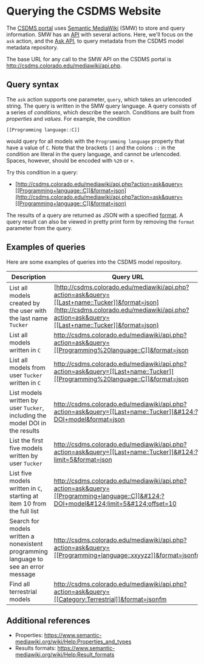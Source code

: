 # Querying the CSDMS Website

The [CSDMS portal](http://csdms.colorado.edu/wiki/Main_Page) uses
[Semantic MediaWiki](https://www.semantic-mediawiki.org/wiki/Semantic_MediaWiki) (SMW)
to store and query information.
SMW has an [API](https://www.semantic-mediawiki.org/w/api.php) with several actions.
Here, we'll focus on the `ask` action,
and the [Ask API](https://www.semantic-mediawiki.org/wiki/Ask_API),
to query metadata from the CSDMS model metadata repository.

The base URL for any call to the SMW API on the CSDMS portal is
http://csdms.colorado.edu/mediawiki/api.php.


## Query syntax

The `ask` action supports one parameter, `query`,
which takes an urlencoded string.
The query is written in the SMW query language.
A query consists of a series of *conditions*,
which describe the search.
Conditions are built from *properties* and *values*.
For example, the condition
```
[[Programming language::C]]
```
would query for all models with the `Programming language` property
that have a value of `C`.
Note that the brackets `[]` and the colons `::` in the condition
are literal in the query language,
and cannot be urlencoded.
Spaces, however, should be encoded with `%20` or `+`.

Try this condition in a query:
* [http://csdms.colorado.edu/mediawiki/api.php?action=ask&query=[[Programming+language::C]]&format=json](http://csdms.colorado.edu/mediawiki/api.php?action=ask&query=[[Programming+language::C]]&format=json)

The results of a query are returned as JSON
with a specified
[format](https://www.semantic-mediawiki.org/wiki/Serialization_%28JSON%29).
A query result can also be viewed in pretty print form 
by removing the `format` parameter from the query.


## Examples of queries

Here are some examples of queries into the CSDMS model repository.

| Description | Query URL |
|-------------|-----------|
| List all models created by the user with the last name `Tucker` | [http://csdms.colorado.edu/mediawiki/api.php?action=ask&query=[[Last+name::Tucker]]&format=json](http://csdms.colorado.edu/mediawiki/api.php?action=ask&query=[[Last+name::Tucker]]&format=json) |
| List all models written in `C` | http://csdms.colorado.edu/mediawiki/api.php?action=ask&query=[[Programming%20language::C]]&format=json |
| List all models from user `Tucker` written in `C` | http://csdms.colorado.edu/mediawiki/api.php?action=ask&query=[[Last+name::Tucker]][[Programming%20language::C]]&format=json |
| List models written by user `Tucker`, including the model DOI in the results | http://csdms.colorado.edu/mediawiki/api.php?action=ask&query=[[Last+name::Tucker]]&#124;?DOI+model&format=json |
| List the first five models written by user `Tucker` | http://csdms.colorado.edu/mediawiki/api.php?action=ask&query=[[Last+name::Tucker]]&#124;?limit=5&format=json |
| List five models written in `C`, starting at item 10 from the full list | http://csdms.colorado.edu/mediawiki/api.php?action=ask&query=[[Programming+language::C]]&#124;?DOI+model&#124;limit=5&#124;offset=10 |
| Search for models written a nonexistent programming language to see an error message | http://csdms.colorado.edu/mediawiki/api.php?action=ask&query=[[Programming+language::xxyyzz]]&format=jsonfm |
| Find all terrestrial models | http://csdms.colorado.edu/mediawiki/api.php?action=ask&query=[[Category:Terrestrial]]&format=jsonfm |


## Additional references

* Properties: https://www.semantic-mediawiki.org/wiki/Help:Properties_and_types
* Results formats: https://www.semantic-mediawiki.org/wiki/Help:Result_formats
